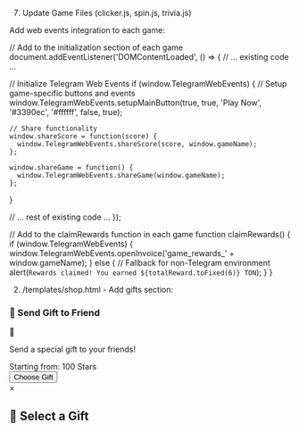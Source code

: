 7. Update Game Files (clicker.js, spin.js, trivia.js)

Add web events integration to each game:

// Add to the initialization section of each game
document.addEventListener('DOMContentLoaded', () => {
  // ... existing code ...
  
  // Initialize Telegram Web Events
  if (window.TelegramWebEvents) {
    // Setup game-specific buttons and events
    window.TelegramWebEvents.setupMainButton(true, true, 'Play Now', '#3390ec', '#ffffff', false, true);
    
    // Share functionality
    window.shareScore = function(score) {
      window.TelegramWebEvents.shareScore(score, window.gameName);
    };
    
    window.shareGame = function() {
      window.TelegramWebEvents.shareGame(window.gameName);
    };
  }
  
  // ... rest of existing code ...
});

// Add to the claimRewards function in each game
function claimRewards() {
  if (window.TelegramWebEvents) {
    window.TelegramWebEvents.openInvoice('game_rewards_' + window.gameName);
  } else {
    // Fallback for non-Telegram environment
    alert(`Rewards claimed! You earned ${totalReward.toFixed(6)} TON`);
  }
}



2. /templates/shop.html - Add gifts section:

<!-- Add this to the shop items section -->
<div class="shop-item">
    <div class="item-header">
        <h3>🎁 Send Gift to Friend</h3>
    </div>
    <div class="item-icon">🎁</div>
    <div class="item-body">
        <p>Send a special gift to your friends!</p>
        <div class="item-price">Starting from: 100 Stars</div>
        <button class="btn-buy" onclick="openGiftSelection()">Choose Gift</button>
    </div>
</div>

<!-- Add gift selection modal -->
<div class="modal" id="gift-modal">
    <div class="modal-content">
        <span class="close" onclick="closeGiftModal()">&times;</span>
        <h2>🎁 Select a Gift</h2>
        <div id="gift-selection">
            <!-- Gift options will be loaded here -->
        </div>
    </div>
</div>

<script>
async function openGiftSelection() {
    const response = await fetch('/api/gifts/available');
    const gifts = await response.json();
    
    const giftSelection = document.getElementById('gift-selection');
    giftSelection.innerHTML = '';
    
    gifts.forEach(gift => {
        const giftElement = document.createElement('div');
        giftElement.className = 'gift-option';
        giftElement.innerHTML = `
            <img src="${gift.image_url}" alt="${gift.name}">
            <h4>${gift.name}</h4>
            <p>${gift.stars} Stars</p>
            <button onclick="selectGift(${gift.id})">Select</button>
        `;
        giftSelection.appendChild(giftElement);
    });
    
    document.getElementById('gift-modal').style.display = 'block';
}

async function selectGift(giftId) {
    // Prompt for recipient and send gift
    const recipient = prompt("Enter recipient's username or ID:");
    if (recipient) {
        const response = await fetch('/api/gifts/send', {
            method: 'POST',
            headers: {'Content-Type': 'application/json'},
            body: JSON.stringify({gift_id: giftId, recipient: recipient})
        });
        
        if (response.ok) {
            alert('Gift sent successfully!');
            closeGiftModal();
        } else {
            alert('Error sending gift');
        }
    }
}
</script>
